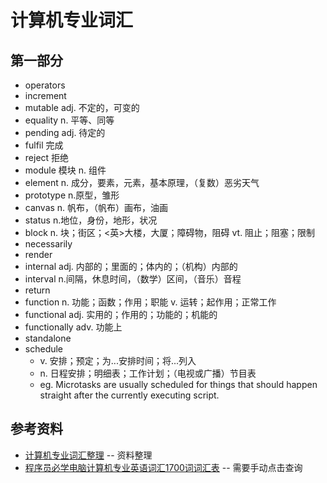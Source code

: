 # 计算机专业词汇

## 第一部分

- operators
- increment
- mutable adj. 不定的，可变的
- equality n. 平等、同等
- pending adj. 待定的
- fulfil 完成
- reject 拒绝
- module 模块 n. 组件
- element n. 成分，要素，元素，基本原理，（复数）恶劣天气
- prototype n.原型，雏形
- canvas n. 帆布，（帆布）画布，油画
- status n.地位，身份，地形，状况
- block n. 块；街区；<英>大楼，大厦；障碍物，阻碍 vt. 阻止；阻塞；限制
- necessarily
- render
- internal adj. 内部的；里面的；体内的；（机构）内部的
- interval n.间隔，休息时间，（数学）区间，（音乐）音程
- return
- function n. 功能；函数；作用；职能 v. 运转；起作用；正常工作
- functional adj. 实用的；作用的；功能的；机能的
- functionally adv. 功能上
- standalone
- schedule
  - v. 安排；预定；为...安排时间；将...列入
  - n. 日程安排；明细表；工作计划；（电视或广播）节目表
  - eg. Microtasks are usually scheduled for things that should happen straight after the currently executing script.

## 参考资料

- [计算机专业词汇整理](https://www.jianshu.com/p/918196b5a92f) -- 资料整理
- [程序员必学电脑计算机专业英语词汇1700词词汇表](https://www.koolearn.com/dict/tag_1953_4.html) -- 需要手动点击查询